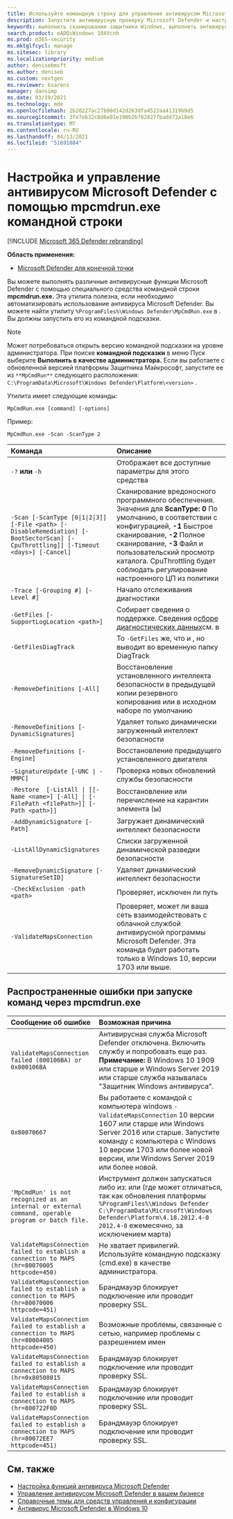 ```yaml
---
title: Используйте командную строку для управления антивирусом Microsoft Defender
description: Запустите антивирусную проверку Microsoft Defender и настройте защиту следующего поколения с помощью специальной службы командной строки.
keywords: выполнить сканирование защитника Windows, выполнить антивирусное сканирование из командной строки, выполнить сканирование защитника windows из командной строки, mpcmdrun, defender
search.product: eADQiWindows 10XVcnh
ms.prod: m365-security
ms.mktglfcycl: manage
ms.sitesec: library
ms.localizationpriority: medium
author: denisebmsft
ms.author: deniseb
ms.custom: nextgen
ms.reviewer: ksarens
manager: dansimp
ms.date: 03/19/2021
ms.technology: mde
ms.openlocfilehash: 2b20227ac27b90d142d263dfa4522aa41319b9d5
ms.sourcegitcommit: 3fe7eb32c8d6e01e190b2b782827fbadd73a18e6
ms.translationtype: MT
ms.contentlocale: ru-RU
ms.lasthandoff: 04/13/2021
ms.locfileid: "51691084"
---
```

# <a name="configure-and-manage-microsoft-defender-antivirus-with-the-mpcmdrunexe-command-line-tool"></a>Настройка и управление антивирусом Microsoft Defender с помощью mpcmdrun.exe командной строки

[!INCLUDE [Microsoft 365 Defender rebranding](../../includes/microsoft-defender.md)]


**Область применения:**

- [Microsoft Defender для конечной точки](/microsoft-365/security/defender-endpoint/)

Вы можете выполнять различные антивирусные функции Microsoft Defender с помощью специального средства командной строки **mpcmdrun.exe.** Эта утилита полезна, если необходимо автоматизировать использование антивируса Microsoft Defender. Вы можете найти утилиту `%ProgramFiles%\Windows Defender\MpCmdRun.exe` в . Вы должны запустить его из командной подсказки.

> [!NOTE]
> Может потребоваться открыть версию командной подсказки на уровне администратора. При поиске **командной подсказки** в меню Пуск выберите **Выполнить в качестве администратора.**
> Если вы работаете с обновленной версией платформы Защитника Майкрософт, запустите ее из `**MpCmdRun**` следующего расположения: `C:\ProgramData\Microsoft\Windows Defender\Platform\<version>` .

Утилита имеет следующие команды:

```console
MpCmdRun.exe [command] [-options]
```
Пример:

```console
MpCmdRun.exe -Scan -ScanType 2
``` 

| Команда  | Описание   |
|:----|:----|
| `-?` **или** `-h`   | Отображает все доступные параметры для этого средства |
| `-Scan [-ScanType [0\|1\|2\|3]] [-File <path> [-DisableRemediation] [-BootSectorScan] [-CpuThrottling]] [-Timeout <days>] [-Cancel]` | Сканирование вредоносного программного обеспечения. Значения для **ScanType:** **0** По умолчанию, в соответствии с конфигурацией, **-1** Быстрое сканирование, **-2** Полное сканирование, **-3** Файл и пользовательский просмотр каталога.  CpuThrottling будет соблюдать регулирование настроенного ЦП из политики |
| `-Trace [-Grouping #] [-Level #]` | Начало отслеживания диагностики |
| `-GetFiles [-SupportLogLocation <path>]` | Собирает сведения о поддержке. Сведения о[сборе диагностических данных](collect-diagnostic-data.md)см. в  |
| `-GetFilesDiagTrack`  | То `-GetFiles` же, что и , но выводит во временную папку DiagTrack |
| `-RemoveDefinitions [-All]` | Восстановление установленного интеллекта безопасности в предыдущей копии резервного копирования или в исходном наборе по умолчанию |
| `-RemoveDefinitions [-DynamicSignatures]` | Удаляет только динамически загруженный интеллект безопасности |
| `-RemoveDefinitions [-Engine]` | Восстановление предыдущего установленного двигателя |
| `-SignatureUpdate [-UNC \| -MMPC]` | Проверка новых обновлений службы безопасности |
| `-Restore  [-ListAll \| [[-Name <name>] [-All] \| [-FilePath <filePath>]] [-Path <path>]]` | Восстановление или перечисление на карантин элемента (ы) |
| `-AddDynamicSignature [-Path]` | Загружает динамический интеллект безопасности |
| `-ListAllDynamicSignatures` | Списки загруженной динамической разведки безопасности |
| `-RemoveDynamicSignature [-SignatureSetID]` | Удаляет динамический интеллект безопасности |
| `-CheckExclusion -path <path>` | Проверяет, исключен ли путь |
| `-ValidateMapsConnection` | Проверяет, может ли ваша сеть взаимодействовать с облачной службой антивирусной программы Microsoft Defender. Эта команда будет работать только в Windows 10, версии 1703 или выше.|


## <a name="common-errors-in-running-commands-via-mpcmdrunexe"></a>Распространенные ошибки при запуске команд через mpcmdrun.exe 

|Сообщение об ошибке | Возможная причина
|:----|:----|
| `ValidateMapsConnection failed (800106BA) or 0x800106BA` | Антивирусная служба Microsoft Defender отключена. Включить службу и попробовать еще раз. <br>   **Примечание:**  В Windows 10 1909 или старше и Windows Server 2019 или старше служба называлась "Защитник Windows антивируса".|
| `0x80070667` | Вы работаете с командой с компьютера windows `-ValidateMapsConnection` 10 версии 1607 или старше или Windows Server 2016 или старше. Запустите команду с компьютера с Windows 10 версии 1703 или более новой версии, или Windows Server 2019 или более новой.|
| `'MpCmdRun' is not recognized as an internal or external command, operable program or batch file.` | Инструмент должен запускаться либо из: или (где может отличаться, так как обновления платформы `%ProgramFiles%\Windows Defender` `C:\ProgramData\Microsoft\Windows Defender\Platform\4.18.2012.4-0` `2012.4-0` ежемесячно, за исключением марта)|
| `ValidateMapsConnection failed to establish a connection to MAPS (hr=80070005 httpcode=450)` | Не хватает привилегий. Используйте командную подсказку (cmd.exe) в качестве администратора.|
| `ValidateMapsConnection failed to establish a connection to MAPS (hr=80070006 httpcode=451)` | Брандмауэр блокирует подключение или проводит проверку SSL. |
| `ValidateMapsConnection failed to establish a connection to MAPS (hr=80004005 httpcode=450)` | Возможные проблемы, связанные с сетью, например проблемы с разрешением имен|
| `ValidateMapsConnection failed to establish a connection to MAPS (hr=0x80508015` | Брандмауэр блокирует подключение или проводит проверку SSL. |
| `ValidateMapsConnection failed to establish a connection to MAPS (hr=800722F0D` | Брандмауэр блокирует подключение или проводит проверку SSL. |
| `ValidateMapsConnection failed to establish a connection to MAPS (hr=80072EE7 httpcode=451)` | Брандмауэр блокирует подключение или проводит проверку SSL. |

## <a name="see-also"></a>См. также

- [Настройка функций антивируса Microsoft Defender](configure-microsoft-defender-antivirus-features.md)
- [Управление антивирусом Microsoft Defender в вашем бизнесе](configuration-management-reference-microsoft-defender-antivirus.md)
- [Справочные темы для средств управления и конфигурации](configuration-management-reference-microsoft-defender-antivirus.md)
- [Антивирус Microsoft Defender в Windows 10](microsoft-defender-antivirus-in-windows-10.md)
